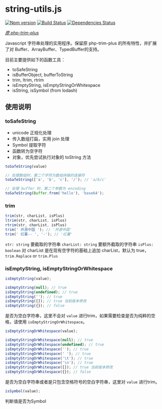 # string-utils.js

[![Npm version](https://img.shields.io/npm/v/php-trim-plus.svg)](https://www.npmjs.com/package/php-trim-plus)
[![Build Status](https://img.shields.io/travis/janpoem/php-trim-plus/master.svg)](https://travis-ci.org/janpoem/php-trim-plus)
[![Dependencies Status](https://img.shields.io/david/janpoem/php-trim-plus.svg)](https://david-dm.org/janpoem/php-trim-plus)

[_原 php-trim-plus_](https://www.npmjs.com/package/php-trim-plus)

Javascript 字符串处理的实用程序。保留原 php-trim-plus 的所有特性，并扩展了对 Buffer、ArrayBuffer、TypedBuffer的支持。

目前主要提供如下的函数工具：

* toSafeString
* isBufferObject, bufferToString
* trim, ltrim, rtrim
* isEmptyString, isEmptyStringOrWhitespace
* isString, isSymbol (from lodash)

## 使用说明

### toSafeString

* unicode 正规化处理
* 传入数组打扁，实用 join 处理
* Symbol 提取字符
* 函数转为空字符
* 对象，优先尝试执行对象的 toString 方法

```js
toSafeString(value)

// 处理数组时，第二个字符为数组拼接的连接符
toSafeString(['a', 'b', 'c'], '/'); // 'a/b/c'

// 处理 buffer 时，第二个参数为 encoding
toSafeString(Buffer.from('hello'), 'base64');
```

### trim

```js
trim(str, charList, isPlus)
ltrim(str, charList, isPlus)
rtrim(str, charList, isPlus)
trim(' 开源中国 '); // '开源中国'
trim(' 红薯-- ', '-'); // '红薯'
```

`str: string` 要截取的字符串
`charList: string` 要额外截取的字符串
`isPlus: boolean` 对 charList 是在现有空字符的基础上追加 charList，默认为 true，`trim.Replace` or `trim.Plus`

### isEmptyString, isEmptyStringOrWhitespace

```js
isEmptyString(value);

isEmptyString(null); // true
isEmptyString(undefined); // true
isEmptyString(''); // true
isEmptyString([]); // true 当前版本修改
isEmptyString({}); // false
```

是否为空白字符串，这里不会对 `value` 进行trim，如果需要检查是否为纯粹的空格，请使用 `isEmptyStringOrWhitespace`。

```js
isEmptyStringOrWhitespace(value);

isEmptyStringOrWhitespace(null); // true
isEmptyStringOrWhitespace(undefined); // true
isEmptyStringOrWhitespace(''); // true
isEmptyStringOrWhitespace(' '); // true
isEmptyStringOrWhitespace('\t'); // true
isEmptyStringOrWhitespace('\n'); // true
isEmptyStringOrWhitespace([]); // true 当前版本修改
isEmptyStringOrWhitespace({}); // false
```

是否为空白字符串或者是只包含空格符号的空白字符串，这里对 `value` 进行trim。

```js
isSymbol(value); 
```

判断值是否为Symbol